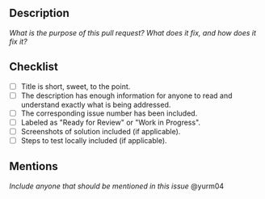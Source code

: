 ## Description
*What is the purpose of this pull request? What does it fix, and how does it fix it?* 

## Checklist
- [ ] Title is short, sweet, to the point.
- [ ] The description has enough information for anyone to read and understand exactly what is being addressed.
- [ ] The corresponding issue number has been included.
- [ ] Labeled as "Ready for Review" or "Work in Progress".
- [ ] Screenshots of solution included (if applicable).
- [ ] Steps to test locally included (if applicable).

## Mentions
*Include anyone that should be mentioned in this issue*
@yurm04
